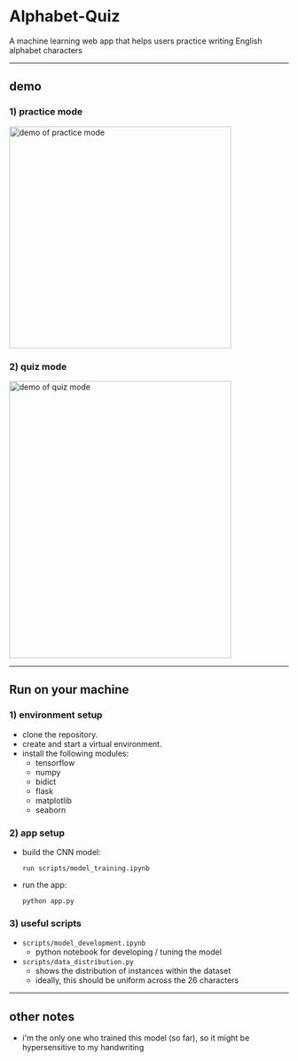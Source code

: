 # Alphabet-Quiz
 
A machine learning web app that helps users practice writing English alphabet characters 

---

## demo

### 1) practice mode
<img alt="demo of practice mode" src="./" height="400" width="400">

### 2) quiz mode
<img alt="demo of quiz mode" src="./" height="500" width="400">



---

## Run on your machine

### 1) environment setup
* clone the repository.
* create and start a virtual environment.
* install the following modules:
    * tensorflow
    * numpy 
    * bidict
    * flask
    * matplotlib
    * seaborn

### 2) app setup
* build the CNN model:
    ```
    run scripts/model_training.ipynb
    ```
* run the app:
    ```
    python app.py
    ```
  

### 3) useful scripts
* `scripts/model_development.ipynb`
    * python notebook for developing / tuning the model
* `scripts/data_distribution.py`
    * shows the distribution of instances within the dataset
    * ideally, this should be uniform across the 26 characters

---

## other notes


* i'm the only one who trained this model (so far), so it might be hypersensitive to my handwriting
